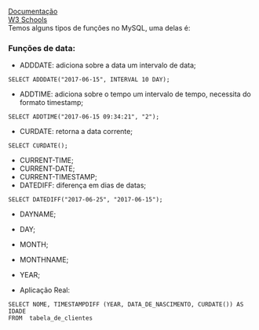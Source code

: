 [Documentação](https://www.w3schools.com/sql/)<br>
[W3 Schools](https://www.w3schools.com/mysql/mysql_ref_functions.asp)<br>
Temos alguns tipos de funções no MySQL, uma delas é:

### Funções de data:
- ADDDATE: adiciona sobre a data um intervalo de data;
```
SELECT ADDDATE("2017-06-15", INTERVAL 10 DAY);
```
- ADDTIME: adiciona sobre o tempo um intervalo de tempo, necessita do formato timestamp;
```
SELECT ADDTIME("2017-06-15 09:34:21", "2");
```
- CURDATE: retorna a data corrente;
```
SELECT CURDATE();
```
- CURRENT-TIME;
- CURRENT-DATE;
- CURRENT-TIMESTAMP;
- DATEDIFF: diferença em dias de datas;
```
SELECT DATEDIFF("2017-06-25", "2017-06-15");
```
- DAYNAME;
- DAY;
- MONTH;
- MONTHNAME;
- YEAR;

- Aplicação Real:
```
SELECT NOME, TIMESTAMPDIFF (YEAR, DATA_DE_NASCIMENTO, CURDATE()) AS    IDADE
FROM  tabela_de_clientes
```
